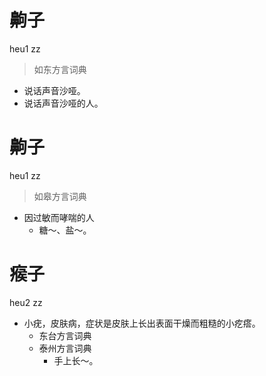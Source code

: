 # 齁子
heu1 zz
> 如东方言词典
- 说话声音沙哑。
- 说话声音沙哑的人。

# 齁子
heu1 zz
> 如皋方言词典
- 因过敏而哮喘的人
  - 糖～、盐～。

# 瘊子
heu2 zz
+ 小疣，皮肤病，症状是皮肤上长出表面干燥而粗糙的小疙瘩。
  * 东台方言词典
  * 泰州方言词典
    - 手上长～。
<!--
泰州词条“瘊”
-->
